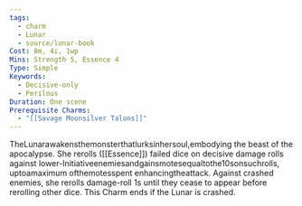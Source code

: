 ```yaml
---
tags:
  - charm
  - Lunar
  - source/lunar-book
Cost: 8m, 4i, 1wp
Mins: Strength 5, Essence 4
Type: Simple
Keywords:
  - Decisive-only
  - Perilous
Duration: One scene
Prerequisite Charms:
  - "[[Savage Moonsilver Talons]]"
---
```

TheLunarawakensthemonsterthatlurksinhersoul,embodying the beast of the apocalypse. She rerolls ([[Essence]]) failed dice on decisive damage rolls against lower-Initiativeenemiesandgainsmotesequaltothe10sonsuchrolls, uptoamaximum ofthemotesspent enhancingtheattack. Against crashed enemies, she rerolls damage-roll 1s until they cease to appear before rerolling other dice. This Charm ends if the Lunar is crashed.